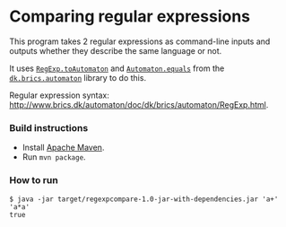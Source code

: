 # Comparing regular expressions

This program takes 2 regular expressions as command-line inputs
and outputs whether they describe the same language or not.

It uses [`RegExp.toAutomaton`](http://www.brics.dk/automaton/doc/dk/brics/automaton/RegExp.html#toAutomaton--)
and [`Automaton.equals`](http://www.brics.dk/automaton/doc/dk/brics/automaton/Automaton.html#equals-java.lang.Object-)
from the [`dk.brics.automaton`](http://www.brics.dk/automaton/) library to do this.

Regular expression syntax: <http://www.brics.dk/automaton/doc/dk/brics/automaton/RegExp.html>.

### Build instructions

* Install [Apache Maven](https://maven.apache.org/).
* Run `mvn package`.

### How to run

```
$ java -jar target/regexpcompare-1.0-jar-with-dependencies.jar 'a+' 'a*a'
true
```
